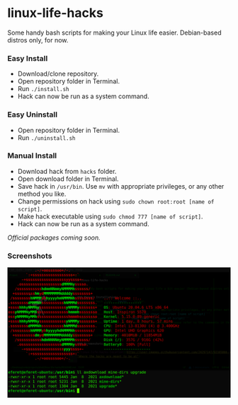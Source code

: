 # linux-life-hacks

Some handy bash scripts for making your Linux life easier. Debian-based distros only, for now.


### Easy Install
* Download/clone repository.
* Open repository folder in Terminal.
* Run ```./install.sh```
* Hack can now be run as a system command.

### Easy Uninstall
* Open repository folder in Terminal.
* Run ```./uninstall.sh```

### Manual Install
* Download hack from ```hacks``` folder.
* Open download folder in Terminal.
* Save hack in ```/usr/bin```. Use ```mv``` with appropriate privileges, or any other method you like.
* Change permissions on hack using ```sudo chown root:root [name of script]```.
* Make hack executable using ```sudo chmod 777 [name of script]```.
* Hack can now be run as a system command.

_Official packages coming soon._

### Screenshots

![linux-life-hacks-location](https://github.com/barrahart/linux-life-hacks/blob/master/assets/screenshots/linux-life-hacks.png "Where the hacks are at")
